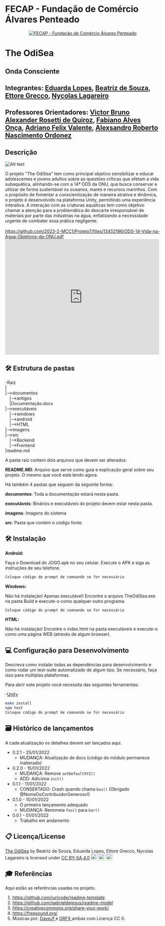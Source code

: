 # FECAP - Fundação de Comércio Álvares Penteado

<p align="center">
<a href= "https://www.fecap.br/"><img src="https://encrypted-tbn0.gstatic.com/images?q=tbn:ANd9GcRhZPrRa89Kma0ZZogxm0pi-tCn_TLKeHGVxywp-LXAFGR3B1DPouAJYHgKZGV0XTEf4AE&usqp=CAU" alt="FECAP - Fundação de Comércio Álvares Penteado" border="0"></a>
</p>

# The OdiSea

## Onda Consciente

## Integrantes: <a href="https://www.linkedin.com/in/maria-eduarda-de-freitas-lopes-382679281?utm_source=share&utm_campaign=share_via&utm_content=profile&utm_medium=android_app">Eduarda Lopes</a>, <a href="https://www.linkedin.com/in/beatriz-d-177976252?utm_source=share&utm_campaign=share_via&utm_content=profile&utm_medium=ios_app">Beatriz de Souza</a>, <a href="https://www.linkedin.com/in/ettore-grecco-b0a4b2267?utm_source=share&utm_campaign=share_via&utm_content=profile&utm_medium=android_app">Ettore Grecco</a>, <a href="https://www.linkedin.com/in/nycolas-lagareiro-4053922a0?utm_source=share&utm_campaign=share_via&utm_content=profile&utm_medium=ios_app">Nycolas Lagareiro</a>

## Professores Orientadores: <a href="https://www.linkedin.com/in/victorbarq/">Victor Bruno Alexander Rosetti de Quiroz</a>, <a href="">Fabiano Alves Onça</a>, <a href=" ">Adriano Felix Valente</a>, <a href=" ">Alexsandro Roberto Nascimento Ordonez</a>

## Descrição
![Alt text](https://i.imgur.com/cgmXj1x.png)



O projeto "The OdiSea" tem como principal objetivo sensibilizar e educar adolescentes e jovens adultos sobre as questões críticas que afetam a vida subaquática, alinhando-se com a 14ª ODS da ONU, que busca conservar e utilizar de forma sustentável os oceanos, mares e recursos marinhos. Com o propósito de fomentar a conscientização de maneira atrativa e dinâmica, o projeto é desenvolvido na plataforma Unity, permitindo uma experiência interativa. A interação com as criaturas aquáticas tem como objetivo chamar a atenção para a problemática do descarte irresponsável de materiais por parte das indústrias na água, enfatizando a necessidade urgente de combater essa prática negligente.
<br><br>
https://github.com/2023-2-MCC1/Projeto7/files/13452196/ODS-14-Vida-na-Agua-Objetivos-da-ONU.pdf
<embed src="https://github.com/2023-2-MCC1/Projeto7/files/13452196/ODS-14-Vida-na-Agua-Objetivos-da-ONU.pdf" width="500" height="375" 
 type="application/pdf">

## 🛠 Estrutura de pastas

-Raiz<br>
|<br>
|-->documentos<br>
  &emsp;|-->antigos<br>
  &emsp;|Documentação.docx<br>
|-->executáveis<br>
  &emsp;|-->windows<br>
  &emsp;|-->android<br>
  &emsp;|-->HTML<br>
|-->imagens<br>
|-->src<br>
  &emsp;|-->Backend<br>
  &emsp;|-->Frontend<br>
|readme.md<br>

A pasta raiz contem dois arquivos que devem ser alterados:

<b>README.MD</b>: Arquivo que serve como guia e explicação geral sobre seu projeto. O mesmo que você está lendo agora.

Há também 4 pastas que seguem da seguinte forma:

<b>documentos</b>: Toda a documentação estará nesta pasta.

<b>executáveis</b>: Binários e executáveis do projeto devem estar nesta pasta.

<b>imagens</b>: Imagens do sistema

<b>src</b>: Pasta que contém o código fonte.

## 🛠 Instalação

<b>Android:</b>

Faça o Download do JOGO.apk no seu celular.
Execute o APK e siga as instruções de seu telefone.

```sh
Coloque código do prompt de comnando se for necessário
```

<b>Windows:</b>

Não há instalação! Apenas executável!
Encontre o arquivo TheOdiSea.exe na pasta Build e execute-o como qualquer outro programa.

```sh
Coloque código do prompt de comnando se for necessário
```

<b>HTML:</b>

Não há instalação!
Encontre o index.html na pasta executáveis e execute-o como uma página WEB (através de algum browser).

## 💻 Configuração para Desenvolvimento

Descreva como instalar todas as dependências para desenvolvimento e como rodar um test-suite automatizado de algum tipo. Se necessário, faça isso para múltiplas plataformas.

Para abrir este projeto você necessita das seguintes ferramentas:

-<a href="https://unity.com/pt">Unity</a>

```sh
make install
npm test
Coloque código do prompt de comnando se for necessário
```

## 🗃 Histórico de lançamentos

A cada atualização os detalhes devem ser lançados aqui.

* 0.2.1 - 25/01/2022
    * MUDANÇA: Atualização de docs (código do módulo permanece inalterado)
* 0.2.0 - 15/01/2022
    * MUDANÇA: Remove `setDefaultXYZ()`
    * ADD: Adiciona `init()`
* 0.1.1 - 11/01/2022
    * CONSERTADO: Crash quando chama `baz()` (Obrigado @NomeDoContribuidorGeneroso!)
* 0.1.0 - 10/01/2022
    * O primeiro lançamento adequado
    * MUDANÇA: Renomeia `foo()` para `bar()`
* 0.0.1 - 01/01/2022
    * Trabalho em andamento

## 📋 Licença/License
<p xmlns:cc="http://creativecommons.org/ns#" xmlns:dct="http://purl.org/dc/terms/"><a property="dct:title" rel="cc:attributionURL" href="https://github.com/2023-2-MCC1/Projeto7">The OdiSea</a> by <span property="cc:attributionName">Beatriz de Souza, Eduarda Lopes, Ettore Grecco, Nycolas Lagareiro</span> is licensed under <a href="http://creativecommons.org/licenses/by-sa/4.0/?ref=chooser-v1" target="_blank" rel="license noopener noreferrer" style="display:inline-block;">CC BY-SA 4.0<img style="height:22px!important;margin-left:3px;vertical-align:text-bottom;" src="https://mirrors.creativecommons.org/presskit/icons/cc.svg?ref=chooser-v1"><img style="height:22px!important;margin-left:3px;vertical-align:text-bottom;" src="https://mirrors.creativecommons.org/presskit/icons/by.svg?ref=chooser-v1"><img style="height:22px!important;margin-left:3px;vertical-align:text-bottom;" src="https://mirrors.creativecommons.org/presskit/icons/sa.svg?ref=chooser-v1"></a></p>


## 🎓 Referências

Aqui estão as referências usadas no projeto.

1. <https://github.com/iuricode/readme-template>
2. <https://github.com/gabrieldejesus/readme-model>
3. <https://creativecommons.org/share-your-work/>
4. <https://freesound.org/>
5. Músicas por: <a href="https://freesound.org/people/DaveJf/sounds/616544/"> DaveJf </a> e <a href="https://freesound.org/people/DRFX/sounds/338986/"> DRFX </a> ambas com Licença CC 0.
